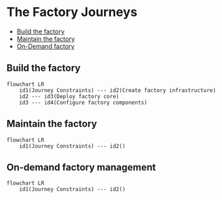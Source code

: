 # The Factory Journeys

<!-- TOC -->
- [Build the factory](#build-the-factory)
- [Maintain the factory](#maintain-the-factory)
- [On-Demand factory](#on-demand-factory)
<!-- /TOC -->

## Build the factory
<!-- TODO: Goal Desc - Build the Factory -->

```mermaid
flowchart LR
    id1(Journey Constraints) --- id2(Create factory infrastructure)
    id2 --- id3(Deploy factory core)
    id3 --- id4(Configure factory components)
```

## Maintain the factory
<!-- TODO: Goal Desc - Maintain the factory -->

```mermaid
flowchart LR
    id1(Journey Constraints) --- id2()
```

## On-demand factory management
<!-- TODO: Goal Desc - On-demand factory management -->

```mermaid
flowchart LR
    id1(Journey Constraints) --- id2()
```